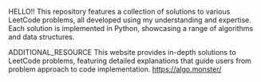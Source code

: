 HELLO!!
This repository features a collection of solutions to various LeetCode problems, all developed using my understanding and expertise.
Each solution is implemented in Python, showcasing a range of algorithms and data structures.


ADDITIONAL_RESOURCE
This website provides in-depth solutions to LeetCode problems, featuring detailed explanations that guide users from problem approach to code implementation.
https://algo.monster/
